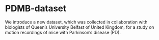 # PDMB-dataset
We introduce a new dataset, which was collected in collaboration with biologists of Queen’s University Belfast of United Kingdom, for a study on motion recordings of mice with Parkinson’s disease (PD).
